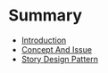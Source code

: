 # Summary

* [Introduction](README.md)
* [Concept And Issue](ConceptAndIssue.md)
* [Story Design Pattern](StoryDesignPattern.md)
